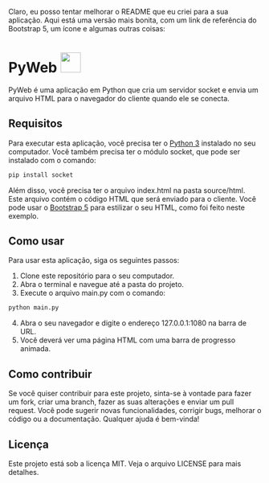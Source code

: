 Claro, eu posso tentar melhorar o README que eu criei para a sua aplicação. Aqui está uma versão mais bonita, com um link de referência do Bootstrap 5, um ícone e algumas outras coisas:

# PyWeb <img src="https://img.icons8.com/color/48/000000/python.png" width="40" height="40"/>

PyWeb é uma aplicação em Python que cria um servidor socket e envia um arquivo HTML para o navegador do cliente quando ele se conecta.

## Requisitos

Para executar esta aplicação, você precisa ter o [Python 3](https://www.python.org/downloads/) instalado no seu computador. Você também precisa ter o módulo socket, que pode ser instalado com o comando:

```bash
pip install socket
```

Além disso, você precisa ter o arquivo index.html na pasta source/html. Este arquivo contém o código HTML que será enviado para o cliente. Você pode usar o [Bootstrap 5](https://getbootstrap.com/docs/5.0/getting-started/introduction/) para estilizar o seu HTML, como foi feito neste exemplo.

## Como usar

Para usar esta aplicação, siga os seguintes passos:

1. Clone este repositório para o seu computador.
2. Abra o terminal e navegue até a pasta do projeto.
3. Execute o arquivo main.py com o comando:

```bash
python main.py
```

4. Abra o seu navegador e digite o endereço 127.0.0.1:1080 na barra de URL.
5. Você deverá ver uma página HTML com uma barra de progresso animada.

## Como contribuir

Se você quiser contribuir para este projeto, sinta-se à vontade para fazer um fork, criar uma branch, fazer as suas alterações e enviar um pull request. Você pode sugerir novas funcionalidades, corrigir bugs, melhorar o código ou a documentação. Qualquer ajuda é bem-vinda!

## Licença

Este projeto está sob a licença MIT. Veja o arquivo LICENSE para mais detalhes.
